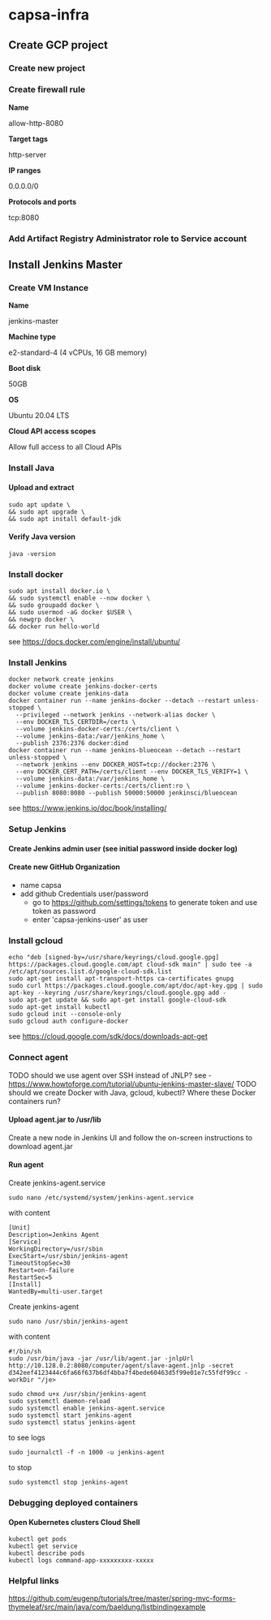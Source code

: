 # capsa-infra

## Create GCP project

###  Create new project 

###  Create firewall rule 

**Name**

allow-http-8080

**Target tags**

http-server

**IP ranges**

0.0.0.0/0

**Protocols and ports**

tcp:8080 

### Add Artifact Registry Administrator role to Service account

## Install Jenkins Master

### Create VM Instance

**Name**

jenkins-master

**Machine type**

e2-standard-4 (4 vCPUs, 16 GB memory)

**Boot disk**

50GB

**OS**

Ubuntu 20.04 LTS

**Cloud API access scopes**

Allow full access to all Cloud APIs

### Install Java
#### Upload and extract
```
sudo apt update \
&& sudo apt upgrade \
&& sudo apt install default-jdk
```
#### Verify Java version
```
java -version
```
### Install docker
```
sudo apt install docker.io \
&& sudo systemctl enable --now docker \
&& sudo groupadd docker \
&& sudo usermod -aG docker $USER \
&& newgrp docker \
&& docker run hello-world 
```
see https://docs.docker.com/engine/install/ubuntu/

### Install Jenkins
```
docker network create jenkins
docker volume create jenkins-docker-certs
docker volume create jenkins-data
docker container run --name jenkins-docker --detach --restart unless-stopped \
  --privileged --network jenkins --network-alias docker \
  --env DOCKER_TLS_CERTDIR=/certs \
  --volume jenkins-docker-certs:/certs/client \
  --volume jenkins-data:/var/jenkins_home \
  --publish 2376:2376 docker:dind 
docker container run --name jenkins-blueocean --detach --restart unless-stopped \
  --network jenkins --env DOCKER_HOST=tcp://docker:2376 \
  --env DOCKER_CERT_PATH=/certs/client --env DOCKER_TLS_VERIFY=1 \
  --volume jenkins-data:/var/jenkins_home \
  --volume jenkins-docker-certs:/certs/client:ro \
  --publish 8080:8080 --publish 50000:50000 jenkinsci/blueocean
```
see https://www.jenkins.io/doc/book/installing/

### Setup Jenkins

#### Create Jenkins admin user (see initial password inside docker log)

#### Create new GitHub Organization

- name capsa
- add github Credentials user/password 
    - go to https://github.com/settings/tokens to generate token and use token as password
    - enter 'capsa-jenkins-user' as user

### Install gcloud

```
echo "deb [signed-by=/usr/share/keyrings/cloud.google.gpg] https://packages.cloud.google.com/apt cloud-sdk main" | sudo tee -a /etc/apt/sources.list.d/google-cloud-sdk.list
sudo apt-get install apt-transport-https ca-certificates gnupg
sudo curl https://packages.cloud.google.com/apt/doc/apt-key.gpg | sudo apt-key --keyring /usr/share/keyrings/cloud.google.gpg add -
sudo apt-get update && sudo apt-get install google-cloud-sdk
sudo apt-get install kubectl
sudo gcloud init --console-only
sudo gcloud auth configure-docker
```
see https://cloud.google.com/sdk/docs/downloads-apt-get

### Connect agent

TODO should we use agent over SSH instead of JNLP? see - https://www.howtoforge.com/tutorial/ubuntu-jenkins-master-slave/
TODO should we create Docker with Java, gcloud, kubectl? Where these Docker containers run?

#### Upload agent.jar to /usr/lib

Create a new node in Jenkins UI and follow the on-screen instructions to download agent.jar

#### Run agent
Create jenkins-agent.service
```
sudo nano /etc/systemd/system/jenkins-agent.service
```
with content
```
[Unit]
Description=Jenkins Agent
[Service]
WorkingDirectory=/usr/sbin
ExecStart=/usr/sbin/jenkins-agent
TimeoutStopSec=30
Restart=on-failure
RestartSec=5
[Install]
WantedBy=multi-user.target
```
Create jenkins-agent
```
sudo nano /usr/sbin/jenkins-agent
```
with content
```
#!/bin/sh
sudo /usr/bin/java -jar /usr/lib/agent.jar -jnlpUrl http://10.128.0.2:8080/computer/agent/slave-agent.jnlp -secret d342eef4123444c6fa66f637b6df4bba7f4bede60463d5f99e01e7c55fdf99cc -workDir "/je>
```

```
sudo chmod u+x /usr/sbin/jenkins-agent
sudo systemctl daemon-reload
sudo systemctl enable jenkins-agent.service
sudo systemctl start jenkins-agent
sudo systemctl status jenkins-agent
```
to see logs
```
sudo journalctl -f -n 1000 -u jenkins-agent
```
to stop
```
sudo systemctl stop jenkins-agent
```
### Debugging deployed containers

#### Open Kubernetes clusters Cloud Shell
```
kubectl get pods
kubectl get service
kubectl describe pods
kubectl logs command-app-xxxxxxxxx-xxxxx
```

### Helpful links
https://github.com/eugenp/tutorials/tree/master/spring-mvc-forms-thymeleaf/src/main/java/com/baeldung/listbindingexample


